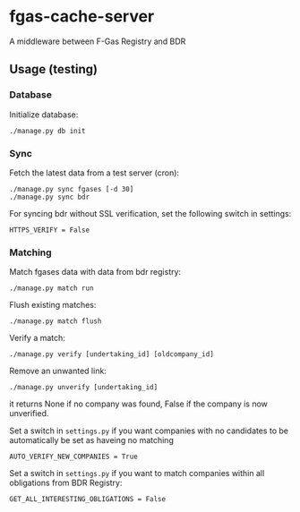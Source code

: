 fgas-cache-server
=================

A middleware between F-Gas Registry and BDR


Usage (testing)
---------------

### Database

Initialize database:

    ./manage.py db init

### Sync

Fetch the latest data from a test server (cron):

    ./manage.py sync fgases [-d 30]
    ./manage.py sync bdr

For syncing bdr without SSL verification, set the following switch in settings:

    HTTPS_VERIFY = False

### Matching

Match fgases data with data from bdr registry:

    ./manage.py match run

Flush existing matches:

    ./manage.py match flush

Verify a match:

    ./manage.py verify [undertaking_id] [oldcompany_id]

Remove an unwanted link:

    ./manage.py unverify [undertaking_id]

it returns None if no company was found, False if the company is now
unverified.

Set a switch in `settings.py` if you want companies with no candidates to be
automatically be set as haveing no matching

    AUTO_VERIFY_NEW_COMPANIES = True

Set a switch in `settings.py` if you want to match companies within all
obligations from BDR Registry:

    GET_ALL_INTERESTING_OBLIGATIONS = False
